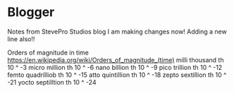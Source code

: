 # Blogger
Notes from StevePro Studios blog
I am making changes now!
Adding a new line also!!



Orders of magnitude in time
https://en.wikipedia.org/wiki/Orders_of_magnitude_(time)
milli	thousand 	th		10 ^ -3
micro	million		th		10 ^ -6
nano	billion		th		10 ^ -9
pico	trillion	th		10 ^ -12
femto	quadrilliob	th		10 ^ -15
atto	quintillion	th		10 ^ -18
zepto	sextillion	th		10 ^ -21
yocto	septilltion	th		10 ^ -24
